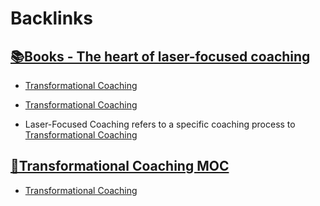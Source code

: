 
# Backlinks
## [📚Books - The heart of laser-focused coaching](<📚Books - The heart of laser-focused coaching.md>)
- [Transformational Coaching](<Transformational Coaching.md>)

- [Transformational Coaching](<Transformational Coaching.md>)

- Laser-Focused Coaching refers to a specific coaching process to  [Transformational Coaching](<Transformational Coaching.md>)

## [🧭Transformational Coaching MOC](<🧭Transformational Coaching MOC.md>)
- [Transformational Coaching](<Transformational Coaching.md>)

